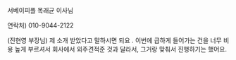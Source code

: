 서베이피플 목래균 이사님

연락처) 010-9044-2122 

(진현영 부장님)
제 소개 받았다고 말하시면 되요 .
이번에 급하게 들어가는 건을 너무 비용 높게 부르셔서
회사에서 외주견적준 것과 달라서, 그거랑 맞춰서 진행하기는 했어요.
